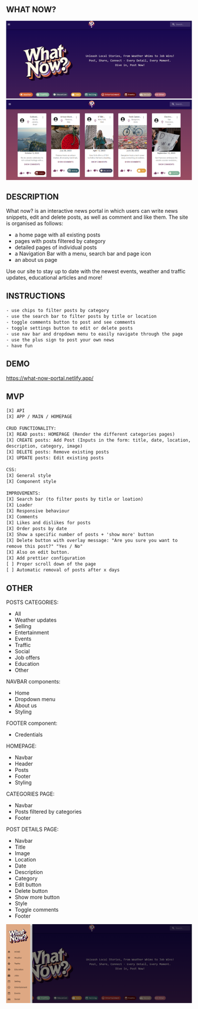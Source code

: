 ## WHAT NOW?

<img src="./public/capture1.png" alt="website capture"/>
<img src="./public/capture2.png" alt="website capture"/>

## DESCRIPTION

What now? is an interactive news portal in which users can write news snippets, edit and delete posts, as well as comment and like them. The site is organised as follows:

- a home page with all existing posts
- pages with posts filtered by category
- detailed pages of individual posts
- a Navigation Bar with a menu, search bar and page icon
- an about us page

Use our site to stay up to date with the newest events, weather and traffic updates, educational articles and more!

## INSTRUCTIONS 

    - use chips to filter posts by category
    - use the search bar to filter posts by title or location
    - toggle comments button to post and see comments
    - toggle settings button to edit or delete posts
    - use nav bar and dropdown menu to easily navigate through the page
    - use the plus sign to post your own news
    - have fun

## DEMO

https://what-now-portal.netlify.app/

## MVP

    [X] API
    [X] APP / MAIN / HOMEPAGE

    CRUD FUNCTIONALITY:
    [X] READ posts: HOMEPAGE (Render the different categories pages)
    [X] CREATE posts: Add Post (Inputs in the form: title, date, location, description, category, image)
    [X] DELETE posts: Remove existing posts
    [X] UPDATE posts: Edit existing posts

    CSS:
    [X] General style
    [X] Component style

    IMPROVEMENTS:
    [X] Search bar (to filter posts by title or loation)
    [X] Loader
    [X] Responsive behaviour
    [X] Comments
    [X] Likes and dislikes for posts
    [X] Order posts by date
    [X] Show a specific number of posts + 'show more' button
    [X] Delete button with overlay message: "Are you sure you want to remove this post?" "Yes / No"
    [X] Also on edit button.
    [X] Add prettier configuration
    [ ] Proper scroll down of the page
    [ ] Automatic removal of posts after x days


## OTHER

POSTS CATEGORIES:
- All
- Weather updates
- Selling
- Entertainment
- Events
- Traffic
- Social
- Job offers
- Education
- Other

NAVBAR components:
- Home
- Dropdown menu
- About us
- Styling

FOOTER component:
- Credentials

HOMEPAGE:
- Navbar
- Header
- Posts
- Footer
- Styling

CATEGORIES PAGE:
- Navbar
- Posts filtered by categories
- Footer

POST DETAILS PAGE:
- Navbar
- Title 
- Image 
- Location 
- Date 
- Description 
- Category
- Edit button 
- Delete button 
- Show more button 
- Style 
- Toggle comments
- Footer

<img src="./public/capture3.png" alt="website capture"/>